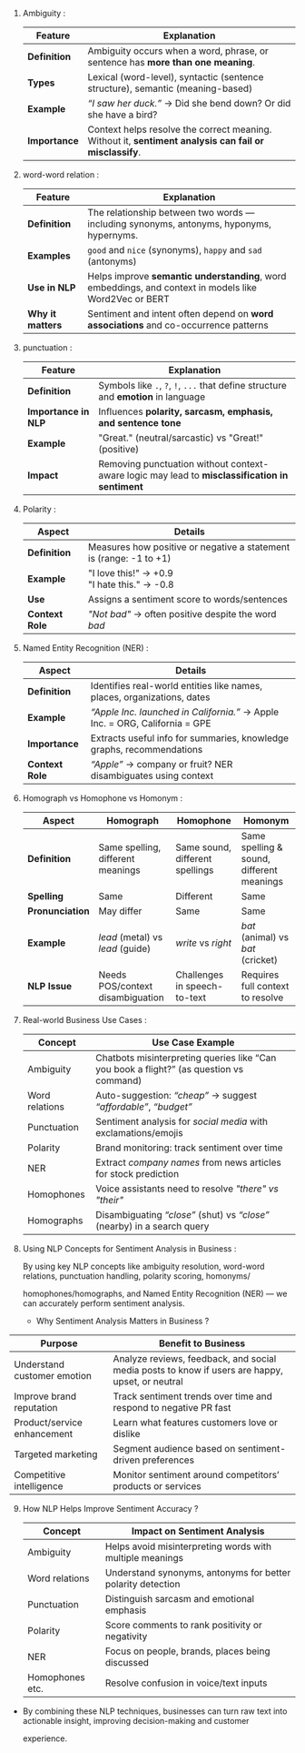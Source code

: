 1. Ambiguity :

   | Feature        | Explanation                                                                                            |
   | -------------- | ------------------------------------------------------------------------------------------------------ |
   | **Definition** | Ambiguity occurs when a word, phrase, or sentence has **more than one meaning**.                       |
   | **Types**      | Lexical (word-level), syntactic (sentence structure), semantic (meaning-based)                         |
   | **Example**    | *“I saw her duck.”* → Did she bend down? Or did she have a bird?                                       |
   | **Importance** | Context helps resolve the correct meaning. Without it, **sentiment analysis can fail or misclassify**. |

2. word-word relation :

   | Feature            | Explanation                                                                                            |
   | ------------------ | ------------------------------------------------------------------------------------------------------ |
   | **Definition**     | The relationship between two words — including synonyms, antonyms, hyponyms, hypernyms.                |
   | **Examples**       | `good` and `nice` (synonyms), `happy` and `sad` (antonyms)                                             |
   | **Use in NLP**     | Helps improve **semantic understanding**, word embeddings, and context in models like Word2Vec or BERT |
   | **Why it matters** | Sentiment and intent often depend on **word associations** and co-occurrence patterns                  |

3. punctuation :

   | Feature               | Explanation                                                                                     |
   | --------------------- | ----------------------------------------------------------------------------------------------- |
   | **Definition**        | Symbols like `.`, `?`, `!`, `...` that define structure and **emotion** in language             |
   | **Importance in NLP** | Influences **polarity, sarcasm, emphasis, and sentence tone**                                   |
   | **Example**           | "Great." (neutral/sarcastic) vs "Great!" (positive)                                             |
   | **Impact**            | Removing punctuation without context-aware logic may lead to **misclassification in sentiment** |

4. Polarity :
   
   | **Aspect**       | **Details**                                                        |
   | ---------------- | ------------------------------------------------------------------ |
   | **Definition**   | Measures how positive or negative a statement is (range: -1 to +1) |
   | **Example**      | "I love this!" → +0.9<br>"I hate this." → -0.8                     |
   | **Use**          | Assigns a sentiment score to words/sentences                       |
   | **Context Role** | *"Not bad"* → often positive despite the word *bad*                |

5. Named Entity Recognition (NER) :

   | **Aspect**       | **Details**                                                                 |
   | ---------------- | --------------------------------------------------------------------------- |
   | **Definition**   | Identifies real-world entities like names, places, organizations, dates     |
   | **Example**      | *“Apple Inc. launched in California.”* → Apple Inc. = ORG, California = GPE |
   | **Importance**   | Extracts useful info for summaries, knowledge graphs, recommendations       |
   | **Context Role** | *“Apple”* → company or fruit? NER disambiguates using context               |

6.  Homograph vs Homophone vs Homonym :

    | **Aspect**        | **Homograph**                     | **Homophone**                   | **Homonym**                               |
    | ----------------- | --------------------------------- | ------------------------------- | ----------------------------------------- |
    | **Definition**    | Same spelling, different meanings | Same sound, different spellings | Same spelling & sound, different meanings |
    | **Spelling**      | Same                              | Different                       |  Same                                      |
    | **Pronunciation** | May differ                        | Same                            | Same                                      |
    | **Example**       | *lead* (metal) vs *lead* (guide)  | *write* vs *right*              | *bat* (animal) vs *bat* (cricket)         |
    | **NLP Issue**     | Needs POS/context disambiguation  | Challenges in speech-to-text    | Requires full context to resolve          |

7. Real-world Business Use Cases :
 
   | Concept        | Use Case Example                                                                        |
   | -------------- | --------------------------------------------------------------------------------------- |
   | Ambiguity      | Chatbots misinterpreting queries like “Can you book a flight?” (as question vs command) |
   | Word relations | Auto-suggestion: *“cheap”* → suggest *“affordable”*, *“budget”*                         |
   | Punctuation    | Sentiment analysis for *social media* with exclamations/emojis                          |
   | Polarity       | Brand monitoring: track sentiment over time                                             |
   | NER            | Extract *company names* from news articles for stock prediction                         |
   | Homophones     | Voice assistants need to resolve *"there" vs "their"*                                   |
   | Homographs     | Disambiguating *“close”* (shut) vs *“close”* (nearby) in a search query                 |

8. Using NLP Concepts for Sentiment Analysis in Business :

   By using key NLP concepts like ambiguity resolution, word-word relations, punctuation handling, polarity scoring, homonyms/
   
   homophones/homographs, and Named Entity Recognition (NER) — we can accurately perform sentiment analysis.

   * Why Sentiment Analysis Matters in Business ?

| **Purpose**                 | **Benefit to Business**                                                                         |
| --------------------------- | ----------------------------------------------------------------------------------------------- |
| Understand customer emotion | Analyze reviews, feedback, and social media posts to know if users are happy, upset, or neutral |
| Improve brand reputation    | Track sentiment trends over time and respond to negative PR fast                                |
| Product/service enhancement | Learn what features customers love or dislike                                                   |
| Targeted marketing          | Segment audience based on sentiment-driven preferences                                          |
| Competitive intelligence    | Monitor sentiment around competitors’ products or services                                      |

9. How NLP Helps Improve Sentiment Accuracy ?

   | **Concept**     | **Impact on Sentiment Analysis**                            |
   | --------------- | ----------------------------------------------------------- |
   | Ambiguity       | Helps avoid misinterpreting words with multiple meanings    |
   | Word relations  | Understand synonyms, antonyms for better polarity detection |
   | Punctuation     | Distinguish sarcasm and emotional emphasis                  |
   | Polarity        | Score comments to rank positivity or negativity             |
   | NER             | Focus on people, brands, places being discussed             |
   | Homophones etc. | Resolve confusion in voice/text inputs                      |

* By combining these NLP techniques, businesses can turn raw text into actionable insight, improving decision-making and customer 
  
  experience.